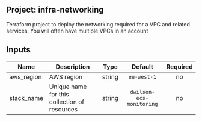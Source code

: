 ## Project: infra-networking

Terraform project to deploy the networking required for a VPC and
related services. You will often have multiple VPCs in an account



## Inputs

| Name | Description | Type | Default | Required |
|------|-------------|:----:|:-----:|:-----:|
| aws_region | AWS region | string | `eu-west-1` | no |
| stack_name | Unique name for this collection of resources | string | `dwilson-ecs-monitoring` | no |

